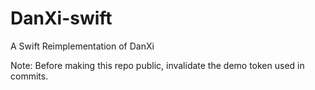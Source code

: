 # DanXi-swift
A Swift Reimplementation of DanXi

Note: Before making this repo public, invalidate the demo token used in commits.

